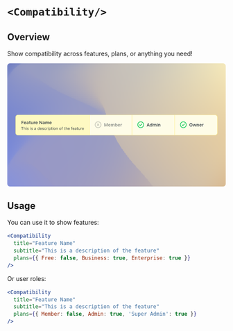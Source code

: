 # `<Compatibility/>`

## Overview

Show compatibility across features, plans, or anything you need!

![Compatibility](compatibility.png)

## Usage

You can use it to show features:

```jsx
<Compatibility
  title="Feature Name"
  subtitle="This is a description of the feature"
  plans={{ Free: false, Business: true, Enterprise: true }}
/>
```

Or user roles:

```jsx
<Compatibility
  title="Feature Name"
  subtitle="This is a description of the feature"
  plans={{ Member: false, Admin: true, 'Super Admin': true }}
/>
```
